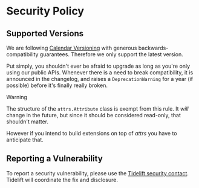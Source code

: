 # Security Policy

## Supported Versions

We are following [Calendar Versioning](https://calver.org) with generous backwards-compatibility guarantees.
Therefore we only support the latest version.

Put simply, you shouldn't ever be afraid to upgrade as long as you're only using our public APIs.
Whenever there is a need to break compatibility, it is announced in the changelog, and raises a `DeprecationWarning` for a year (if possible) before it's finally really broken.

> [!WARNING]
> The structure of the `attrs.Attribute` class is exempt from this rule.
> It *will* change in the future, but since it should be considered read-only, that shouldn't matter.
>
> However if you intend to build extensions on top of *attrs* you have to anticipate that.


## Reporting a Vulnerability

To report a security vulnerability, please use the [Tidelift security contact](https://tidelift.com/security).
Tidelift will coordinate the fix and disclosure.
